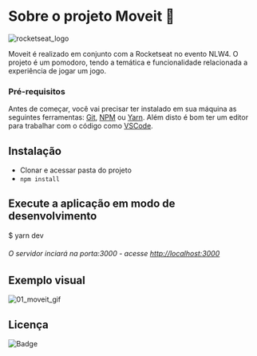 # Sobre o projeto Moveit 🚀

![rocketseat_logo](https://miro.medium.com/max/2732/1*5S5Dg5ajNGeExqC372V2Sg.png)

Moveit é realizado em conjunto com a Rocketseat no evento NLW4. O projeto é um pomodoro, tendo a temática e funcionalidade relacionada a experiência de jogar um jogo.

### Pré-requisitos

Antes de começar, você vai precisar ter instalado em sua máquina as seguintes ferramentas:
[Git](https://git-scm.com), [NPM](https://www.npmjs.com/get-npm) ou [Yarn](https://yarnpkg.com/getting-started/install).
Além disto é bom ter um editor para trabalhar com o código como [VSCode](https://code.visualstudio.com/).

## Instalação

- Clonar e acessar pasta do projeto
- `npm install`

## Execute a aplicação em modo de desenvolvimento

$ yarn dev

###### O servidor inciará na porta:3000 - acesse <http://localhost:3000>

## Exemplo visual

![01_moveit_gif](https://i.imgur.com/NqamJL9.gif)

## Licença

![Badge](https://img.shields.io/github/license/facebook/react)
